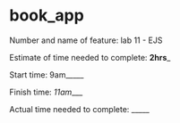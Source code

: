 # book_app

Number and name of feature: lab 11 - EJS

Estimate of time needed to complete: __2hrs___

Start time: 9am_____

Finish time: _11am____

Actual time needed to complete: _____